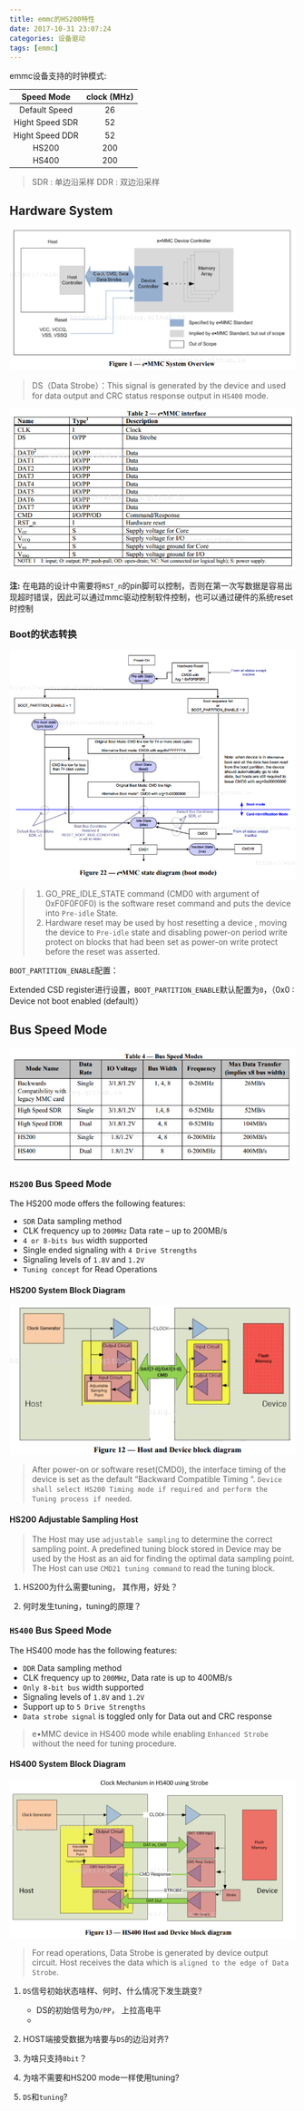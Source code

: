 ```yaml
---
title: emmc的HS200特性
date: 2017-10-31 23:07:24
categories: 设备驱动
tags: [emmc]
---
```




emmc设备支持的时钟模式:

| Speed Mode | clock (MHz) |
|:----------:|:-----------:|
|Default Speed| 26|
|Hight Speed SDR | 52 |
|Hight Speed DDR | 52 |
|HS200 | 200 |
|HS400 | 200 |

> SDR : 单边沿采样
> DDR : 双边沿采样

<!--more-->

## Hardware System

![emmc hardware](/images/emmc/emmc_hw.png)

> DS（Data Strobe）：This signal is generated by the device and used for data output and CRC status
response output in `HS400` mode.

![emmc gpio](/images/emmc/emmc_gpio.png)

**注:** 在电路的设计中需要将`RST_n`的pin脚可以控制，否则在第一次写数据是容易出现超时错误，因此可以通过mmc驱动控制软件控制，也可以通过硬件的系统reset时控制


### Boot的状态转换

![emmc boot](/images/emmc/emmc_boot.png)


>1. GO_PRE_IDLE_STATE command (CMD0 with argument of 0xF0F0F0F0) is the software reset command and puts the device into `Pre-idle` State.
>2. Hardware reset may be used by host resetting a device , moving the device to `Pre-idle` state and disabling power-on period write protect on blocks that had been set as power-on write protect before the reset was asserted.

`BOOT_PARTITION_ENABLE`配置：

Extended CSD register进行设置，`BOOT_PARTITION_ENABLE`默认配置为`0`，（0x0 : Device not boot enabled (default)）

## Bus Speed Mode

![emmc bus speed](/images/emmc/emmc_bus_speed_mode.png)

### `HS200` Bus Speed Mode

The HS200 mode offers the following features:

* `SDR` Data sampling method
* CLK frequency up to `200MHz` Data rate – up to 200MB/s
* `4 or 8-bits bus` width supported
* Single ended signaling with `4 Drive Strengths`
* Signaling levels of `1.8V` and `1.2V`
* `Tuning concept` for Read Operations

#### HS200 System Block Diagram

![emmc hs200 block](/images/emmc/emmc_hs200_block.png)

>After power-on or software reset(CMD0), the interface timing of the device is set as the default “Backward Compatible Timing “. `Device shall select HS200 Timing mode if required and perform the Tuning process if needed`.

#### **HS200 Adjustable Sampling Host**

>The Host may use `adjustable sampling` to determine the correct sampling point. A predefined tuning block stored in Device may be used by the Host as an aid for finding the optimal data sampling point. The Host can use `CMD21 tuning command` to read the tuning block.

1. HS200为什么需要tuning， 其作用，好处？

2. 何时发生tuning，tuning的原理？


### `HS400` Bus Speed Mode

The HS400 mode has the following features:

* `DDR` Data sampling method
* CLK frequency up to `200MHz`, Data rate is up to 400MB/s
* `Only 8-bit bus` width supported
* Signaling levels of `1.8V` and `1.2V`
* Support up to `5 Drive Strengths`
* `Data strobe signal` is toggled only for Data out and CRC response

> e•MMC device in HS400 mode while enabling `Enhanced Strobe` without the need for tuning procedure.

#### HS400 System Block Diagram

![emmc hs400 block](/images/emmc/emmc_hs400_block.png)

>For read operations, Data Strobe is generated by device output circuit. Host receives the data which is `aligned to the edge of Data Strobe`.


1. `DS`信号初始状态啥样、何时、什么情况下发生跳变?

    * DS的初始信号为`O/PP`， 上拉高电平
    *

2. HOST端接受数据为啥要与`DS`的边沿对齐?

3. 为啥只支持`8bit`？

4. 为啥不需要和HS200 mode一样使用tuning?

5. `DS`和`tuning`?
